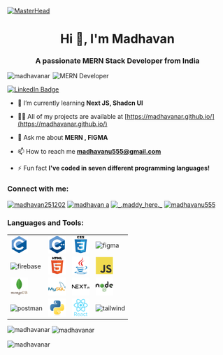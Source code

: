 [![MasterHead](https://trisya.com/myimg/child/Website%20Design.gif)](https://madhavanar.github.io/)

<h1 align="center">Hi 👋, I'm Madhavan</h1>
<h3 align="center">A passionate MERN Stack Developer from India</h3>
<img align="right" alt="MERN Developer" width="400" src="https://images.squarespace-cdn.com/content/v1/5769fc401b631bab1addb2ab/1541580611624-TE64QGKRJG8SWAIUS7NS/coding-freak.gif">

<p align="left"> <img src="https://komarev.com/ghpvc/?username=madhavanar&label=Profile%20views&color=0e75b6&style=flat" alt="madhavanar" /> </p>

<p align="left"> <a href="https://www.linkedin.com/in/madhavan-a-86780228a?utm_source=share&utm_campaign=share_via&utm_content=profile&utm_medium=android_app" target="blank"><img src="https://img.shields.io/badge/LinkedIn-blue?style=for-the-badge&logo=linkedin&logoColor=white" alt="LinkedIn Badge"/></a> </p>

- 🌱 I’m currently learning **Next JS, Shadcn UI**

- 👨‍💻 All of my projects are available at [https://madhavanar.github.io/](https://madhavanar.github.io/)

- 💬 Ask me about **MERN , FIGMA**

- 📫 How to reach me **madhavanu555@gmail.com**

- ⚡ Fun fact **I've coded in seven different programming languages!**

<h3 align="left">Connect with me:</h3>
<p align="left">
<a href="https://twitter.com/madhavan251202" target="blank"><img align="center" src="https://raw.githubusercontent.com/rahuldkjain/github-profile-readme-generator/master/src/images/icons/Social/twitter.svg" alt="madhavan251202" height="30" width="40" /></a>
<a href="https://linkedin.com/in/madhavan a" target="blank"><img align="center" src="https://raw.githubusercontent.com/rahuldkjain/github-profile-readme-generator/master/src/images/icons/Social/linked-in-alt.svg" alt="madhavan a" height="30" width="40" /></a>
<a href="https://instagram.com/_.maddy_here._" target="blank"><img align="center" src="https://raw.githubusercontent.com/rahuldkjain/github-profile-readme-generator/master/src/images/icons/Social/instagram.svg" alt="_.maddy_here._" height="30" width="40" /></a>
<a href="https://www.hackerrank.com/madhavanu555" target="blank"><img align="center" src="https://raw.githubusercontent.com/rahuldkjain/github-profile-readme-generator/master/src/images/icons/Social/hackerrank.svg" alt="madhavanu555" height="30" width="40" /></a>
</p>

<h3 align="left">Languages and Tools:</h3>

<table>
  <tr>
    <td><img src="https://raw.githubusercontent.com/devicons/devicon/master/icons/c/c-original.svg" alt="c" width="40" height="40"/></td>
    <td><img src="https://raw.githubusercontent.com/devicons/devicon/master/icons/cplusplus/cplusplus-original.svg" alt="cplusplus" width="40" height="40"/></td>
    <td><img src="https://raw.githubusercontent.com/devicons/devicon/master/icons/css3/css3-original-wordmark.svg" alt="css3" width="40" height="40"/></td>
    <td><img src="https://www.vectorlogo.zone/logos/figma/figma-icon.svg" alt="figma" width="40" height="40"/></td>
  </tr>
  <tr>
    <td><img src="https://www.vectorlogo.zone/logos/firebase/firebase-icon.svg" alt="firebase" width="40" height="40"/></td>
    <td><img src="https://raw.githubusercontent.com/devicons/devicon/master/icons/html5/html5-original-wordmark.svg" alt="html5" width="40" height="40"/></td>
    <td><img src="https://raw.githubusercontent.com/devicons/devicon/master/icons/java/java-original.svg" alt="java" width="40" height="40"/></td>
    <td><img src="https://raw.githubusercontent.com/devicons/devicon/master/icons/javascript/javascript-original.svg" alt="javascript" width="40" height="40"/></td>
  </tr>
  <tr>
    <td><img src="https://raw.githubusercontent.com/devicons/devicon/master/icons/mongodb/mongodb-original-wordmark.svg" alt="mongodb" width="40" height="40"/></td>
    <td><img src="https://raw.githubusercontent.com/devicons/devicon/master/icons/mysql/mysql-original-wordmark.svg" alt="mysql" width="40" height="40"/></td>
    <td><img src="https://raw.githubusercontent.com/devicons/devicon/master/icons/nextjs/nextjs-original-wordmark.svg" alt="nextjs" width="40" height="40"/></td>
    <td><img src="https://raw.githubusercontent.com/devicons/devicon/master/icons/nodejs/nodejs-original-wordmark.svg" alt="nodejs" width="40" height="40"/></td>
  </tr>
  <tr>
    <td><img src="https://www.vectorlogo.zone/logos/getpostman/getpostman-icon.svg" alt="postman" width="40" height="40"/></td>
    <td><img src="https://raw.githubusercontent.com/devicons/devicon/master/icons/python/python-original.svg" alt="python" width="40" height="40"/></td>
    <td><img src="https://raw.githubusercontent.com/devicons/devicon/master/icons/react/react-original-wordmark.svg" alt="react" width="40" height="40"/></td>
    <td><img src="https://www.vectorlogo.zone/logos/tailwindcss/tailwindcss-icon.svg" alt="tailwind" width="40" height="40"/></td>
  </tr>
</table>

<p><img align="left" src="https://github-readme-stats.vercel.app/api/top-langs?username=madhavanar&show_icons=true&locale=en&layout=compact" alt="madhavanar" /></p>

<p>&nbsp;<img align="center" src="https://github-readme-stats.vercel.app/api?username=madhavanar&show_icons=true&locale=en" alt="madhavanar" /></p>

<p><img align="center" src="https://github-readme-streak-stats.herokuapp.com/?user=madhavanar&" alt="madhavanar" /></p>
